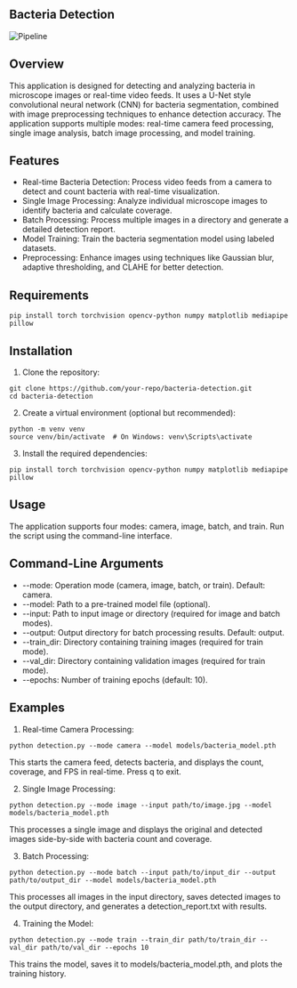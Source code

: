 Bacteria Detection 
---
![Pipeline](assets/demo.gif)

Overview
---
This application is designed for detecting and analyzing bacteria in microscope images or real-time video feeds. It uses a U-Net style convolutional neural network (CNN) for bacteria segmentation, combined with image preprocessing techniques to enhance detection accuracy. The application supports multiple modes: real-time camera feed processing, single image analysis, batch image processing, and model training.

Features
---
* Real-time Bacteria Detection: Process video feeds from a camera to detect and count bacteria with real-time visualization.
* Single Image Processing: Analyze individual microscope images to identify bacteria and calculate coverage.
* Batch Processing: Process multiple images in a directory and generate a detailed detection report.
* Model Training: Train the bacteria segmentation model using labeled datasets.
* Preprocessing: Enhance images using techniques like Gaussian blur, adaptive thresholding, and CLAHE for better detection.

Requirements
---
```
pip install torch torchvision opencv-python numpy matplotlib mediapipe pillow
```

Installation
---
1. Clone the repository:
```
git clone https://github.com/your-repo/bacteria-detection.git
cd bacteria-detection
```
2. Create a virtual environment (optional but recommended):
```
python -m venv venv
source venv/bin/activate  # On Windows: venv\Scripts\activate
```
3. Install the required dependencies:
```
pip install torch torchvision opencv-python numpy matplotlib mediapipe pillow
```

Usage
---
The application supports four modes: camera, image, batch, and train. Run the script using the command-line interface.

Command-Line Arguments
---
* --mode: Operation mode (camera, image, batch, or train). Default: camera.
* --model: Path to a pre-trained model file (optional).
* --input: Path to input image or directory (required for image and batch modes).
* --output: Output directory for batch processing results. Default: output.
* --train_dir: Directory containing training images (required for train mode).
* --val_dir: Directory containing validation images (required for train mode).
* --epochs: Number of training epochs (default: 10).

Examples
---
1. Real-time Camera Processing:
```
python detection.py --mode camera --model models/bacteria_model.pth
```
This starts the camera feed, detects bacteria, and displays the count, coverage, and FPS in real-time. Press q to exit.

2. Single Image Processing:
```
python detection.py --mode image --input path/to/image.jpg --model models/bacteria_model.pth
```
This processes a single image and displays the original and detected images side-by-side with bacteria count and coverage.

3. Batch Processing:
```
python detection.py --mode batch --input path/to/input_dir --output path/to/output_dir --model models/bacteria_model.pth
```
This processes all images in the input directory, saves detected images to the output directory, and generates a detection_report.txt with results.

4. Training the Model:
```
python detection.py --mode train --train_dir path/to/train_dir --val_dir path/to/val_dir --epochs 10
```
This trains the model, saves it to models/bacteria_model.pth, and plots the training history.
